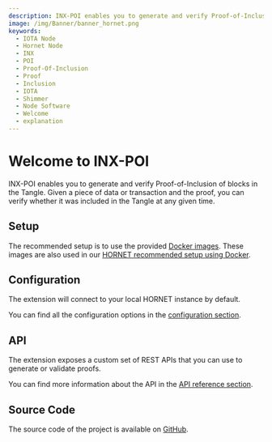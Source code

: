 ```yaml
---
description: INX-POI enables you to generate and verify Proof-of-Inclusion of blocks in the Tangle.
image: /img/Banner/banner_hornet.png
keywords:
  - IOTA Node
  - Hornet Node
  - INX
  - POI
  - Proof-Of-Inclusion
  - Proof
  - Inclusion
  - IOTA
  - Shimmer
  - Node Software
  - Welcome
  - explanation
---
```


# Welcome to INX-POI

INX-POI enables you to generate and verify Proof-of-Inclusion of blocks in the Tangle.
Given a piece of data or transaction and the proof, you can verify whether it was included in the Tangle at any given time.

## Setup

The recommended setup is to use the provided [Docker images](https://hub.docker.com/r/iotaledger/inx-poi).
These images are also used in our [HORNET recommended setup using Docker](http://wiki.iota.org/hornet/develop/how_tos/using_docker).

## Configuration

The extension will connect to your local HORNET instance by default.

You can find all the configuration options in the [configuration section](configuration.md).

## API

The extension exposes a custom set of REST APIs that you can use to generate or validate proofs.

You can find more information about the API in the [API reference section](api_reference.md).

## Source Code

The source code of the project is available on [GitHub](https://github.com/iotaledger/inx-poi).
